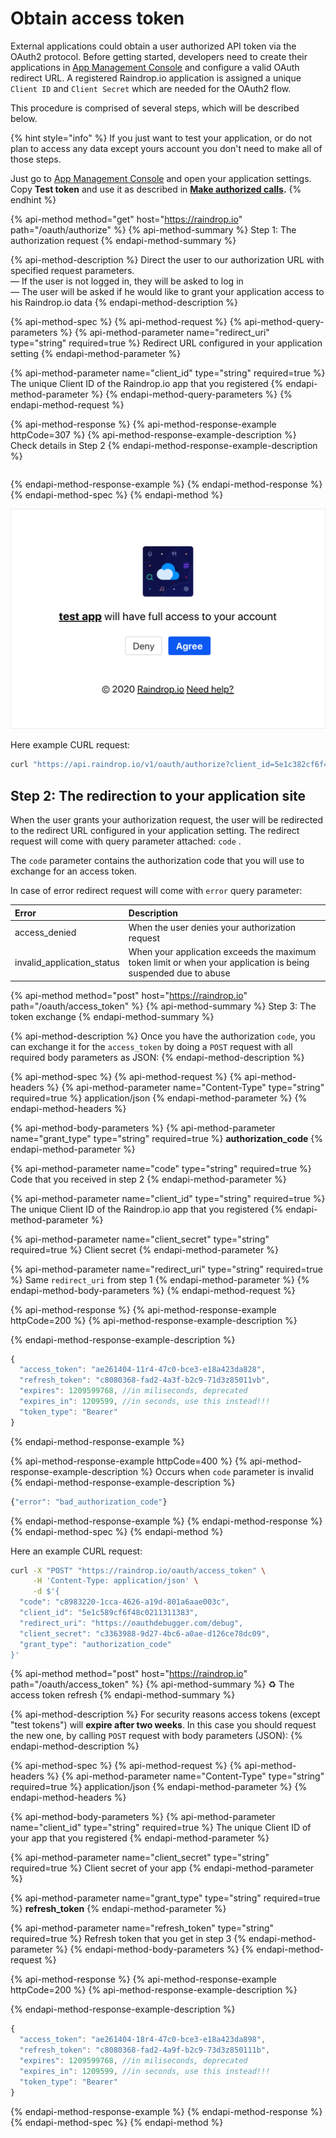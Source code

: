 # Obtain access token

External applications could obtain a user authorized API token via the OAuth2 protocol. Before getting started, developers need to create their applications in [App Management Console](https://app.raindrop.io/settings/integrations) and configure a valid OAuth redirect URL. A registered Raindrop.io application is assigned a unique `Client ID` and `Client Secret` which are needed for the OAuth2 flow.

This procedure is comprised of several steps, which will be described below.

{% hint style="info" %}
If you just want to test your application, or do not plan to access any data except yours account you don't need to make all of those steps.

Just go to [App Management Console](https://app.raindrop.io/settings/integrations) and open your application settings. Copy **Test token** and use it as described in [**Make authorized calls**](calls.md)**.**
{% endhint %}

{% api-method method="get" host="https://raindrop.io" path="/oauth/authorize" %}
{% api-method-summary %}
Step 1: The authorization request
{% endapi-method-summary %}

{% api-method-description %}
Direct the user to our authorization URL with specified request parameters.  
— If the user is not logged in, they will be asked to log in  
— The user will be asked if he would like to grant your application access to his Raindrop.io data
{% endapi-method-description %}

{% api-method-spec %}
{% api-method-request %}
{% api-method-query-parameters %}
{% api-method-parameter name="redirect\_uri" type="string" required=true %}
Redirect URL configured in your application setting
{% endapi-method-parameter %}

{% api-method-parameter name="client\_id" type="string" required=true %}
The unique Client ID of the Raindrop.io app that you registered
{% endapi-method-parameter %}
{% endapi-method-query-parameters %}
{% endapi-method-request %}

{% api-method-response %}
{% api-method-response-example httpCode=307 %}
{% api-method-response-example-description %}
Check details in Step 2
{% endapi-method-response-example-description %}

```text

```
{% endapi-method-response-example %}
{% endapi-method-response %}
{% endapi-method-spec %}
{% endapi-method %}

![User will be asked if he would like to grant your application access to his Raindrop.io data](../../.gitbook/assets/authorize.png)

Here example CURL request:

```bash
curl "https://api.raindrop.io/v1/oauth/authorize?client_id=5e1c382cf6f48c0211359083&redirect_uri=https:%2F%2Foauthdebugger.com%2Fdebug"
```

## Step 2: The redirection to your application site

When the user grants your authorization request, the user will be redirected to the redirect URL configured in your application setting. The redirect request will come with query parameter attached: `code` .

The `code` parameter contains the authorization code that you will use to exchange for an access token.

In case of error redirect request will come with `error` query parameter:

| Error | Description |
| :--- | :--- |
| access\_denied | When the user denies your authorization request |
| invalid\_application\_status | When your application exceeds the maximum token limit or when your application is being suspended due to abuse |

{% api-method method="post" host="https://raindrop.io" path="/oauth/access\_token" %}
{% api-method-summary %}
Step 3: The token exchange
{% endapi-method-summary %}

{% api-method-description %}
Once you have the authorization `code`, you can exchange it for the `access_token` by doing a `POST` request with all required body parameters as JSON:
{% endapi-method-description %}

{% api-method-spec %}
{% api-method-request %}
{% api-method-headers %}
{% api-method-parameter name="Content-Type" type="string" required=true %}
application/json
{% endapi-method-parameter %}
{% endapi-method-headers %}

{% api-method-body-parameters %}
{% api-method-parameter name="grant\_type" type="string" required=true %}
**authorization\_code**
{% endapi-method-parameter %}

{% api-method-parameter name="code" type="string" required=true %}
Code that you received in step 2
{% endapi-method-parameter %}

{% api-method-parameter name="client\_id" type="string" required=true %}
The unique Client ID of the Raindrop.io app that you registered
{% endapi-method-parameter %}

{% api-method-parameter name="client\_secret" type="string" required=true %}
Client secret
{% endapi-method-parameter %}

{% api-method-parameter name="redirect\_uri" type="string" required=true %}
Same `redirect_uri` from step 1
{% endapi-method-parameter %}
{% endapi-method-body-parameters %}
{% endapi-method-request %}

{% api-method-response %}
{% api-method-response-example httpCode=200 %}
{% api-method-response-example-description %}

{% endapi-method-response-example-description %}

```javascript
{
  "access_token": "ae261404-11r4-47c0-bce3-e18a423da828",
  "refresh_token": "c8080368-fad2-4a3f-b2c9-71d3z85011vb",
  "expires": 1209599768, //in miliseconds, deprecated
  "expires_in": 1209599, //in seconds, use this instead!!!
  "token_type": "Bearer"
}
```
{% endapi-method-response-example %}

{% api-method-response-example httpCode=400 %}
{% api-method-response-example-description %}
Occurs when `code` parameter is invalid
{% endapi-method-response-example-description %}

```javascript
{"error": "bad_authorization_code"}
```
{% endapi-method-response-example %}
{% endapi-method-response %}
{% endapi-method-spec %}
{% endapi-method %}

Here an example CURL request:

```bash
curl -X "POST" "https://raindrop.io/oauth/access_token" \
     -H 'Content-Type: application/json' \
     -d $'{
  "code": "c8983220-1cca-4626-a19d-801a6aae003c",
  "client_id": "5e1c589cf6f48c0211311383",
  "redirect_uri": "https://oauthdebugger.com/debug",
  "client_secret": "c3363988-9d27-4bc6-a0ae-d126ce78dc09",
  "grant_type": "authorization_code"
}'
```

{% api-method method="post" host="https://raindrop.io" path="/oauth/access\_token" %}
{% api-method-summary %}
♻️ The access token refresh
{% endapi-method-summary %}

{% api-method-description %}
For security reasons access tokens \(except "test tokens"\) will **expire after two weeks**. In this case you should request the new one, by calling `POST` request with body parameters \(JSON\):
{% endapi-method-description %}

{% api-method-spec %}
{% api-method-request %}
{% api-method-headers %}
{% api-method-parameter name="Content-Type" type="string" required=true %}
application/json
{% endapi-method-parameter %}
{% endapi-method-headers %}

{% api-method-body-parameters %}
{% api-method-parameter name="client\_id" type="string" required=true %}
The unique Client ID of your app that you registered
{% endapi-method-parameter %}

{% api-method-parameter name="client\_secret" type="string" required=true %}
Client secret of your app
{% endapi-method-parameter %}

{% api-method-parameter name="grant\_type" type="string" required=true %}
**refresh\_token**
{% endapi-method-parameter %}

{% api-method-parameter name="refresh\_token" type="string" required=true %}
Refresh token that you get in step 3
{% endapi-method-parameter %}
{% endapi-method-body-parameters %}
{% endapi-method-request %}

{% api-method-response %}
{% api-method-response-example httpCode=200 %}
{% api-method-response-example-description %}

{% endapi-method-response-example-description %}

```javascript
{
  "access_token": "ae261404-18r4-47c0-bce3-e18a423da898",
  "refresh_token": "c8080368-fad2-4a9f-b2c9-73d3z850111b",
  "expires": 1209599768, //in miliseconds, deprecated
  "expires_in": 1209599, //in seconds, use this instead!!!
  "token_type": "Bearer"
}
```
{% endapi-method-response-example %}
{% endapi-method-response %}
{% endapi-method-spec %}
{% endapi-method %}

